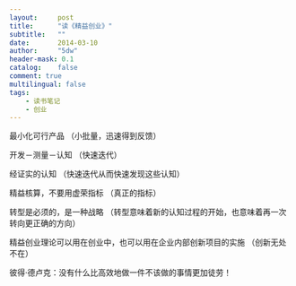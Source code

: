 ```yaml
---
layout:     post
title:      "读《精益创业》"
subtitle:   ""
date:       2014-03-10
author:     "5dw"
header-mask: 0.1
catalog:    false
comment: true
multilingual: false
tags:
    - 读书笔记
    - 创业
---
```


最小化可行产品 （小批量，迅速得到反馈）

开发－测量－认知 （快速迭代）

经证实的认知 （快速迭代从而快速发现这些认知）

精益核算，不要用虚荣指标 （真正的指标）

转型是必须的，是一种战略 （转型意味着新的认知过程的开始，也意味着再一次转向更正确的方向）

精益创业理论可以用在创业中，也可以用在企业内部创新项目的实施 （创新无处不在）

彼得·德卢克：没有什么比高效地做一件不该做的事情更加徒劳！
